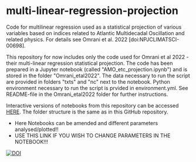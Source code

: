 # multi-linear-regression-projection
Code for multilinear regression used as a statistical projection of various variables based on indices related to Atlantic Multidecadal Oscillation and related physics. For details see Omrani et al. 2022 [doi:NPJCLIMATSCI-00698].

This repository for now includes only the code used for Omrani et al 2022 - their multi-linear regression statistical projection. The code has been prepared in a Jupyter notebook (called "AMO_etc_projection.ipynb") and is stored in the folder "Omrani_etal2022". The data necessary to run the script are provided in folders "txts" and "nc" next to the notebook. Python environment necessary to run the script is prvided in environment.yml. See README-file in the Omrani_etal2022 folder for further instructions. 

Interactive versions of notebooks from this repository can be accessed <a href="https://hub.gke2.mybinder.org/user/lina-boljka-mul-sion-projection-8x08xrat/lab"> HERE</a>. The folder structure is the same as in this GitHub repository.
* Here Notebooks can be amended and different parameters analysed/plotted!! 
* USE THIS LINK IF YOU WISH TO CHANGE PARAMETERS IN THE NOTEBOOK!!!


[![DOI](https://zenodo.org/badge/477755969.svg)](https://zenodo.org/badge/latestdoi/477755969)
